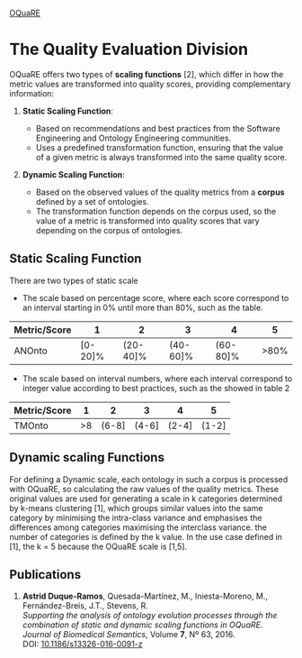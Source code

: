 
[OQuaRE](../README.md)

# The Quality Evaluation Division

 OQuaRE offers two types of **scaling functions** [2], which differ in how the metric values are transformed into quality scores, providing complementary information:

1. **Static Scaling Function**:  
   - Based on recommendations and best practices from the Software Engineering and Ontology Engineering communities.  
   - Uses a predefined transformation function, ensuring that the value of a given metric is always transformed into the same quality score.

2. **Dynamic Scaling Function**:  
   - Based on the observed values of the quality metrics from a **corpus** defined by a set of ontologies.  
   - The transformation function depends on the corpus used, so the value of a metric is transformed into quality scores that vary depending on the corpus of ontologies.


## Static Scaling Function 

There are two types of static scale
- The scale based on percentage score, where each score correspond to an interval starting in 0% until more than 80%, such as the table.

| Metric/Score | 1       | 2          | 3          | 4          | 5        |
|--------------|---------|------------|------------|------------|----------|
| ANOnto       | [0-20]% | (20-40]%   | (40-60]%   | (60-80]%   | >80%     |


- The scale based on interval numbers, where each interval correspond to integer value according to best practices, such as the showed in table 2

| Metric/Score | 1     | 2        | 3        | 4        | 5        |
|--------------|-------|----------|----------|----------|----------|
| TMOnto       | >8    | (6-8]    | (4-6]    | (2-4]    | (1-2]    |


## Dynamic scaling Functions

For defining a Dynamic scale, each ontology in such a corpus is processed with OQuaRE, so calculating the raw values of the quality metrics. These original values are used for generating a scale in k categories determined by k-means clustering [1], which groups similar values into the same category by minimising the intra-class variance and emphasises the differences among categories maximising the interclass variance. the number of categories is defined by the k value.  In the use case defined in [1], the k = 5 because the OQuaRE scale is [1,5].

## Publications

1. **Astrid Duque-Ramos**, Quesada-Martínez, M., Iniesta-Moreno, M., Fernández-Breis, J.T., Stevens, R.  
   *Supporting the analysis of ontology evolution processes through the combination of static and dynamic scaling functions in OQuaRE.*  
   *Journal of Biomedical Semantics*, Volume **7**, Nº 63, 2016.  
   DOI: [10.1186/s13326-016-0091-z](https://doi.org/10.1186/s13326-016-0091-z)